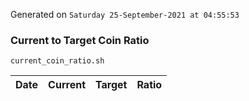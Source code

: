 Generated on `Saturday 25-September-2021 at 04:55:53`

### Current to Target Coin Ratio
`current_coin_ratio.sh`

Date|Current|Target|Ratio
---|---|---|---
